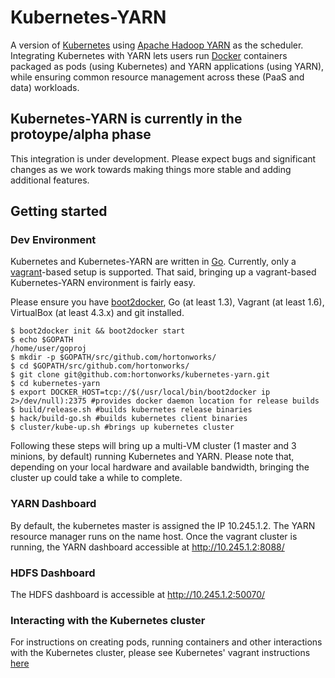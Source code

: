# Kubernetes-YARN

A version of [Kubernetes](https://github.com/GoogleCloudPlatform/kubernetes) using [Apache Hadoop YARN](http://hadoop.apache.org/docs/current/hadoop-yarn/hadoop-yarn-site/YARN.html) as the scheduler. Integrating Kubernetes with YARN lets users run [Docker](https://www.docker.com/whatisdocker/) containers packaged as pods (using Kubernetes) and YARN applications (using YARN), while ensuring common resource management across these (PaaS and data) workloads. 

## Kubernetes-YARN is currently in the protoype/alpha phase
This integration is under development. Please expect bugs and significant changes as we work towards making things more stable and adding additional features.


## Getting started
### Dev Environment
Kubernetes and Kubernetes-YARN are written in [Go](http://golang.org). Currently, only a [vagrant](http://www.vagrantup.com/)-based setup is supported. That said, bringing up a vagrant-based Kubernetes-YARN environment is fairly easy. 

Please ensure you have [boot2docker](http://boot2docker.io/), Go (at least 1.3), Vagrant (at least 1.6), VirtualBox (at least 4.3.x) and git installed. 

```
$ boot2docker init && boot2docker start
$ echo $GOPATH
/home/user/goproj
$ mkdir -p $GOPATH/src/github.com/hortonworks/
$ cd $GOPATH/src/github.com/hortonworks/
$ git clone git@github.com:hortonworks/kubernetes-yarn.git
$ cd kubernetes-yarn
$ export DOCKER_HOST=tcp://$(/usr/local/bin/boot2docker ip 2>/dev/null):2375 #provides docker daemon location for release builds
$ build/release.sh #builds kubernetes release binaries 
$ hack/build-go.sh #builds kubernetes client binaries
$ cluster/kube-up.sh #brings up kubernetes cluster
```
Following these steps will bring up a multi-VM cluster (1 master and 3 minions, by default) running Kubernetes and YARN. Please note that, depending on your local hardware and available bandwidth, bringing the cluster up could take a while to complete.
### YARN Dashboard
By default, the kubernetes master is assigned the IP 10.245.1.2. The YARN resource manager runs on the name host. Once the vagrant cluster is running, the YARN dashboard accessible at http://10.245.1.2:8088/

### HDFS Dashboard
The HDFS dashboard is accessible at http://10.245.1.2:50070/

### Interacting with the Kubernetes cluster
For instructions on creating pods, running containers and other interactions with the Kubernetes cluster, please see Kubernetes' vagrant instructions [here](https://github.com/GoogleCloudPlatform/kubernetes/blob/master/docs/getting-started-guides/vagrant.md#running-containers)
